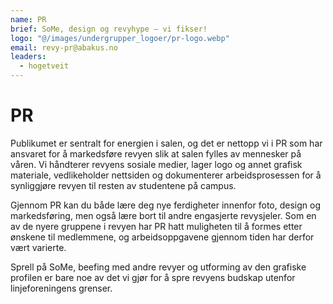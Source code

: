 ```yaml
---
name: PR
brief: SoMe, design og revyhype – vi fikser!
logo: "@/images/undergrupper_logoer/pr-logo.webp"
email: revy-pr@abakus.no
leaders:
  - hogetveit
---
```


# PR

Publikumet er sentralt for energien i salen, og det er nettopp vi i PR som har ansvaret for å markedsføre revyen slik at salen fylles av mennesker på våren. Vi håndterer revyens sosiale medier, lager logo og annet grafisk materiale, vedlikeholder nettsiden og dokumenterer arbeidsprosessen for å synliggjøre revyen til resten av studentene på campus.

Gjennom PR kan du både lære deg nye ferdigheter innenfor foto, design og markedsføring, men også lære bort til andre engasjerte revysjeler. Som en av de nyere gruppene i revyen har PR hatt muligheten til å formes etter ønskene til medlemmene, og arbeidsoppgavene gjennom tiden har derfor vært varierte.

Sprell på SoMe, beefing med andre revyer og utforming av den grafiske profilen er bare noe av det vi gjør for å spre revyens budskap utenfor linjeforeningens grenser. 
